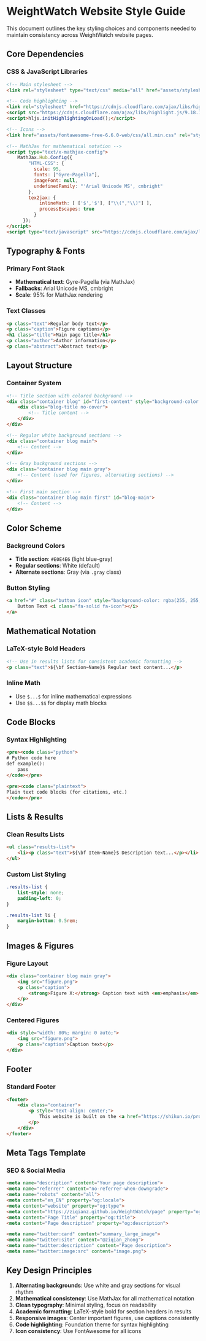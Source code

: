 # WeightWatch Website Style Guide

This document outlines the key styling choices and components needed to maintain consistency across WeightWatch website pages.

## Core Dependencies

### CSS & JavaScript Libraries
```html
<!-- Main stylesheet -->
<link rel="stylesheet" type="text/css" media="all" href="assets/stylesheets/main_free.css" />

<!-- Code highlighting -->
<link rel="stylesheet" href="https://cdnjs.cloudflare.com/ajax/libs/highlight.js/9.18.1/styles/foundation.min.css">
<script src="https://cdnjs.cloudflare.com/ajax/libs/highlight.js/9.18.1/highlight.min.js"></script>
<script>hljs.initHighlightingOnLoad();</script>

<!-- Icons -->
<link href="assets/fontawesome-free-6.6.0-web/css/all.min.css" rel="stylesheet">

<!-- MathJax for mathematical notation -->
<script type="text/x-mathjax-config">
    MathJax.Hub.Config({
        "HTML-CSS": {
          scale: 95,
          fonts: ["Gyre-Pagella"],
          imageFont: null,
          undefinedFamily: "'Arial Unicode MS', cmbright"
        },
        tex2jax: {
            inlineMath: [ ['$','$'], ["\\(","\\)"] ],
            processEscapes: true
          }
      });
</script>
<script type="text/javascript" src="https://cdnjs.cloudflare.com/ajax/libs/mathjax/2.7.1/MathJax.js?config=TeX-AMS-MML_HTMLorMML"></script>
```

## Typography & Fonts

### Primary Font Stack
- **Mathematical text**: Gyre-Pagella (via MathJax)
- **Fallbacks**: Arial Unicode MS, cmbright
- **Scale**: 95% for MathJax rendering

### Text Classes
```html
<p class="text">Regular body text</p>
<p class="caption">Figure captions</p>
<h1 class="title">Main page title</h1>
<p class="author">Author information</p>
<p class="abstract">Abstract text</p>
```

## Layout Structure

### Container System
```html
<!-- Title section with colored background -->
<div class="container blog" id="first-content" style="background-color: #E0E4E6;">
    <div class="blog-title no-cover">
        <!-- Title content -->
    </div>
</div>

<!-- Regular white background sections -->
<div class="container blog main">
    <!-- Content -->
</div>

<!-- Gray background sections -->
<div class="container blog main gray">
    <!-- Content (used for figures, alternating sections) -->
</div>

<!-- First main section -->
<div class="container blog main first" id="blog-main">
    <!-- Content -->
</div>
```

## Color Scheme

### Background Colors
- **Title section**: `#E0E4E6` (light blue-gray)
- **Regular sections**: White (default)
- **Alternate sections**: Gray (via `.gray` class)

### Button Styling
```html
<a href="#" class="button icon" style="background-color: rgba(255, 255, 255, 0.2)">
    Button Text <i class="fa-solid fa-icon"></i>
</a>
```

## Mathematical Notation

### LaTeX-style Bold Headers
```html
<!-- Use in results lists for consistent academic formatting -->
<p class="text">${\bf Section~Name}$ Regular text content...</p>
```

### Inline Math
- Use `$...$` for inline mathematical expressions
- Use `$$...$$` for display math blocks

## Code Blocks

### Syntax Highlighting
```html
<pre><code class="python">
# Python code here
def example():
    pass
</code></pre>

<pre><code class="plaintext">
Plain text code blocks (for citations, etc.)
</code></pre>
```

## Lists & Results

### Clean Results Lists
```html
<ul class="results-list">
    <li><p class="text">${\bf Item~Name}$ Description text...</p></li>
</ul>
```

### Custom List Styling
```css
.results-list {
    list-style: none;
    padding-left: 0;
}

.results-list li {
    margin-bottom: 0.5rem;
}
```

## Images & Figures

### Figure Layout
```html
<div class="container blog main gray">
    <img src="figure.png">
    <p class="caption">
        <strong>Figure X:</strong> Caption text with <em>emphasis</em> where needed.
    </p>
</div>
```

### Centered Figures
```html
<div style="width: 80%; margin: 0 auto;">
    <img src="figure.png">
    <p class="caption">Caption text</p>
</div>
```

## Footer

### Standard Footer
```html
<footer>
    <div class="container">
        <p style="text-align: center;">
            This website is built on the <a href="https://shikun.io/projects/clarity">Clarity Template</a>, designed by <a href="https://shikun.io/">Shikun Liu</a>.
        </p>
    </div>    
</footer>
```

## Meta Tags Template

### SEO & Social Media
```html
<meta name="description" content="Your page description">
<meta name="referrer" content="no-referrer-when-downgrade">
<meta name="robots" content="all">
<meta content="en_EN" property="og:locale">
<meta content="website" property="og:type">
<meta content="https://ziqianz.github.io/WeightWatch/page" property="og:url">
<meta content="Page Title" property="og:title">
<meta content="Page description" property="og:description">

<meta name="twitter:card" content="summary_large_image">
<meta name="twitter:site" content="@ziqian_zhong">
<meta name="twitter:description" content="Page description">
<meta name="twitter:image:src" content="image.png">
```

## Key Design Principles

1. **Alternating backgrounds**: Use white and gray sections for visual rhythm
2. **Mathematical consistency**: Use MathJax for all mathematical notation
3. **Clean typography**: Minimal styling, focus on readability
4. **Academic formatting**: LaTeX-style bold for section headers in results
5. **Responsive images**: Center important figures, use captions consistently
6. **Code highlighting**: Foundation theme for syntax highlighting
7. **Icon consistency**: Use FontAwesome for all icons